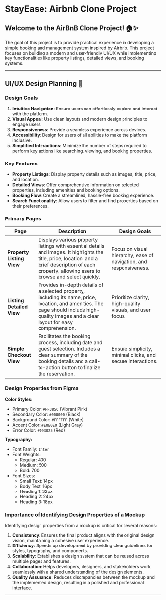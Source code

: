 # StayEase: Airbnb Clone Project

## Welcome to the AirBnB Clone Project! 🏠✨

The goal of this project is to provide practical experience in developing a simple booking and management system inspired by Airbnb. This project focuses on building a modern and user-friendly UI/UX while implementing key functionalities like property listings, detailed views, and booking systems.

---

## UI/UX Design Planning 🎨

### Design Goals
1. **Intuitive Navigation**: Ensure users can effortlessly explore and interact with the platform.
2. **Visual Appeal**: Use clean layouts and modern design principles to engage users.
3. **Responsiveness**: Provide a seamless experience across devices.
4. **Accessibility**: Design for users of all abilities to make the platform inclusive.
5. **Simplified Interactions**: Minimize the number of steps required to perform key actions like searching, viewing, and booking properties.

### Key Features
- **Property Listings**: Display property details such as images, title, price, and location.
- **Detailed Views**: Offer comprehensive information on selected properties, including amenities and booking options.
- **Booking Flow**: Create a streamlined, hassle-free booking experience.
- **Search Functionality**: Allow users to filter and find properties based on their preferences.

### Primary Pages
| **Page**                | **Description**                                                                                                                                                                                                                       | **Design Goals**                                             |
|--------------------------|-----------------------------------------------------------------------------------------------------------------------------------------------------------------------------------------------|-------------------------------------------------------------|
| **Property Listing View** | Displays various property listings with essential details and images. It highlights the title, price, location, and a brief description of each property, allowing users to browse and select quickly.                              | Focus on visual hierarchy, ease of navigation, and responsiveness. |
| **Listing Detailed View** | Provides in-depth details of a selected property, including its name, price, location, and amenities. The page should include high-quality images and a clear layout for easy comprehension.                                        | Prioritize clarity, high-quality visuals, and user focus.    |
| **Simple Checkout View**  | Facilitates the booking process, including date and guest selection. Includes a clear summary of the booking details and a call-to-action button to finalize the reservation.                                                      | Ensure simplicity, minimal clicks, and secure interactions.  |

### Design Properties from Figma
**Color Styles:**
- Primary Color: `#FF385C` (Vibrant Pink)
- Secondary Color: `#000000` (Black)
- Background Color: `#FFFFFF` (White)
- Accent Color: `#E0E0E0` (Light Gray)
- Error Color: `#D93025` (Red)

**Typography:**
- Font Family: `Inter`
- Font Weights:
  - Regular: 400
  - Medium: 500
  - Bold: 700
- Font Sizes:
  - Small Text: 14px
  - Body Text: 16px
  - Heading 1: 32px
  - Heading 2: 24px
  - Heading 3: 18px

### Importance of Identifying Design Properties of a Mockup
Identifying design properties from a mockup is critical for several reasons:
1. **Consistency**: Ensures the final product aligns with the original design vision, maintaining a cohesive user experience.
2. **Efficiency**: Speeds up development by providing clear guidelines for styles, typography, and components.
3. **Scalability**: Establishes a design system that can be reused across multiple pages and features.
4. **Collaboration**: Helps developers, designers, and stakeholders work seamlessly with a shared understanding of the design elements.
5. **Quality Assurance**: Reduces discrepancies between the mockup and the implemented design, resulting in a polished and professional interface.

---

